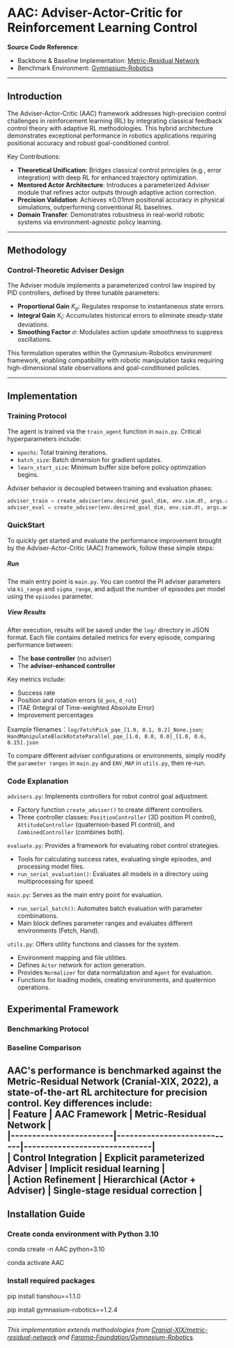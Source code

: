 # AAC: Adviser-Actor-Critic for Reinforcement Learning Control  
**Source Code Reference**:  
- Backbone & Baseline Implementation: [Metric-Residual Network](https://github.com/Cranial-XIX/metric-residual-network)  
- Benchmark Environment: [Gymnasium-Robotics](https://github.com/Farama-Foundation/Gymnasium-Robotics)  

---

## Introduction  
The Adviser-Actor-Critic (AAC) framework addresses high-precision control challenges in reinforcement learning (RL) by integrating classical feedback control theory with adaptive RL methodologies. This hybrid architecture demonstrates exceptional performance in robotics applications requiring positional accuracy and robust goal-conditioned control.  

Key Contributions:  
- **Theoretical Unification**: Bridges classical control principles (e.g., error integration) with deep RL for enhanced trajectory optimization.  
- **Mentored Actor Architecture**: Introduces a parameterized Adviser module that refines actor outputs through adaptive action correction.  
- **Precision Validation**: Achieves ±0.01mm positional accuracy in physical simulations, outperforming conventional RL baselines.  
- **Domain Transfer**: Demonstrates robustness in real-world robotic systems via environment-agnostic policy learning.  

---

## Methodology  

### Control-Theoretic Adviser Design  
The Adviser module implements a parameterized control law inspired by PID controllers, defined by three tunable parameters:  
- **Proportional Gain** $K_p$: Regulates response to instantaneous state errors.  
- **Integral Gain** $K_i$: Accumulates historical errors to eliminate steady-state deviations.  
- **Smoothing Factor** $\sigma$: Modulates action update smoothness to suppress oscillations.  

This formulation operates within the Gymnasium-Robotics environment framework, enabling compatibility with robotic manipulation tasks requiring high-dimensional state observations and goal-conditioned policies.  

---

## Implementation  

### Training Protocol  
The agent is trained via the `train_agent` function in `main.py`. Critical hyperparameters include:  
- `epochs`: Total training iterations.  
- `batch_size`: Batch dimension for gradient updates.  
- `learn_start_size`: Minimum buffer size before policy optimization begins.  

Adviser behavior is decoupled between training and evaluation phases:  
```python
adviser_train = create_adviser(env.desired_goal_dim, env.sim.dt, args.adviser_train_params)
adviser_eval = create_adviser(env.desired_goal_dim, env.sim.dt, args.adviser_eval_params)
```

### QuickStart

To quickly get started and evaluate the performance improvement brought by the Adviser-Actor-Critic (AAC) framework, follow these simple steps:

##### Run

The main entry point is `main.py`. You can control the PI adviser parameters via `ki_range` and `sigma_range`, and adjust the number of episodes per model using the `episodes` parameter.

##### View Results

After execution, results will be saved under the `log/` directory in JSON format. Each file contains detailed metrics for every episode, comparing performance between:

- The **base controller** (no adviser)
- The **adviser-enhanced controller**

Key metrics include:

- Success rate
- Position and rotation errors (`d_pos`, `d_rot`)
- ITAE (Integral of Time-weighted Absolute Error)
- Improvement percentages

Example filenames：`log/FetchPick_pqe_[1.0, 0.1, 0.2]_None.json`; `HandManipulateBlockRotateParallel_pqe_[1.0, 0.0, 0.0]_[1.0, 0.6, 0.15].json`

To compare different adviser configurations or environments, simply modify the `parameter ranges` in `main.py` and `ENV_MAP` in `utils.py`, then re-run.

### Code Explanation

`advisers.py`: Implements controllers for robot control goal adjustment.

- Factory function `create_adviser()` to create different controllers.
- Three controller classes: `PositionController` (3D position PI control), `AttitudeController` (quaternion-based PI control), and `CombinedController` (combines both).



`evaluate.py`: Provides a framework for evaluating robot control strategies.

- Tools for calculating success rates, evaluating single episodes, and processing model files.
- `run_serial_evaluation()`: Evaluates all models in a directory using multiprocessing for speed.

  
`main.py`: Serves as the main entry point for evaluation.

- `run_serial_batch()`: Automates batch evaluation with parameter combinations.
- Main block defines parameter ranges and evaluates different environments (Fetch, Hand).



`utils.py`: Offers utility functions and classes for the system.

- Environment mapping and file utilities.
- Defines `Actor` network for action generation.
- Provides `Normalizer` for data normalization and `Agent` for evaluation.
- Functions for loading models, creating environments, and quaternion operations.

## Experimental Framework  

### Benchmarking Protocol  

### Baseline Comparison  
AAC's performance is benchmarked against the Metric-Residual Network (Cranial-XIX, 2022), a state-of-the-art RL architecture for precision control. Key differences include:  
| Feature                | AAC Framework               | Metric-Residual Network      |  
|------------------------|----------------------------|------------------------------|  
| Control Integration    | Explicit parameterized Adviser | Implicit residual learning    |  
| Action Refinement      | Hierarchical (Actor + Adviser) | Single-stage residual correction |  
---

## Installation Guide  
### Create conda environment with Python 3.10
conda create -n AAC python=3.10

conda activate AAC

### Install required packages
pip install tianshou==1.1.0

pip install gymnasium-robotics==1.2.4

---  
*This implementation extends methodologies from [Cranial-XIX/metric-residual-network](https://github.com/Cranial-XIX/metric-residual-network) and [Farama-Foundation/Gymnasium-Robotics](https://github.com/Farama-Foundation/Gymnasium-Robotics).*
